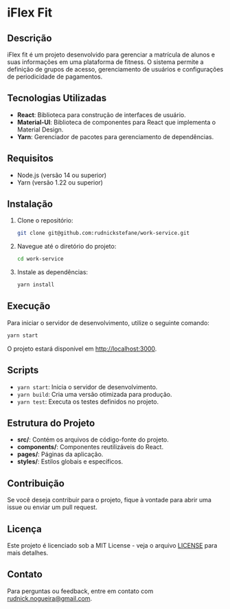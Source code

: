 
# iFlex Fit

## Descrição
iFlex fit é um projeto desenvolvido para gerenciar a matrícula de alunos e suas informações em uma plataforma de fitness. O sistema permite a definição de grupos de acesso, gerenciamento de usuários e configurações de periodicidade de pagamentos.

## Tecnologias Utilizadas
- **React**: Biblioteca para construção de interfaces de usuário.
- **Material-UI**: Biblioteca de componentes para React que implementa o Material Design.
- **Yarn**: Gerenciador de pacotes para gerenciamento de dependências.

## Requisitos
- Node.js (versão 14 ou superior)
- Yarn (versão 1.22 ou superior)

## Instalação
1. Clone o repositório:
   ```bash
   git clone git@github.com:rudnickstefane/work-service.git
   ```

2. Navegue até o diretório do projeto:
   ```bash
   cd work-service
   ```

3. Instale as dependências:
   ```bash
   yarn install
   ```

## Execução
Para iniciar o servidor de desenvolvimento, utilize o seguinte comando:
```bash
yarn start
```

O projeto estará disponível em [http://localhost:3000](http://localhost:3000).

## Scripts
- `yarn start`: Inicia o servidor de desenvolvimento.
- `yarn build`: Cria uma versão otimizada para produção.
- `yarn test`: Executa os testes definidos no projeto.

## Estrutura do Projeto
- **src/**: Contém os arquivos de código-fonte do projeto.
- **components/**: Componentes reutilizáveis do React.
- **pages/**: Páginas da aplicação.
- **styles/**: Estilos globais e específicos.

## Contribuição
Se você deseja contribuir para o projeto, fique à vontade para abrir uma issue ou enviar um pull request.

## Licença
Este projeto é licenciado sob a MIT License - veja o arquivo [LICENSE](LICENSE) para mais detalhes.

## Contato
Para perguntas ou feedback, entre em contato com [rudnick.nogueira@gmail.com](mailto:rudnick.nogueira@gmail.com).